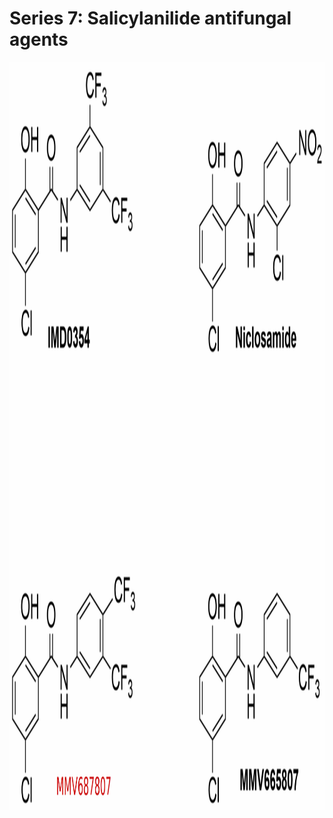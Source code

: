 <h1>Series 7: Salicylanilide antifungal agents</h1>
<img width="1410" height="1197" alt="Series 7 leads 2025-09-29" src="https://github.com/OpenSourceMycetoma/Series-7-Salicylanilides/blob/main/title.png" />



